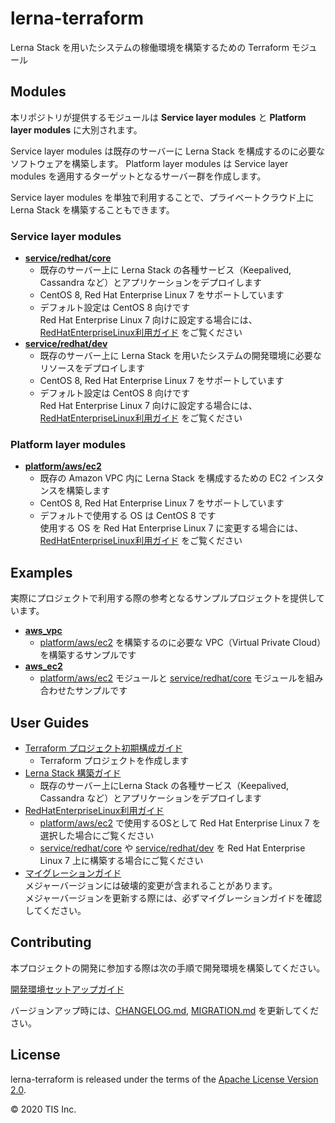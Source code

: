 # lerna-terraform

Lerna Stack を用いたシステムの稼働環境を構築するための Terraform モジュール

## Modules

本リポジトリが提供するモジュールは **Service layer modules** と **Platform layer modules** に大別されます。

Service layer modules は既存のサーバーに Lerna Stack を構成するのに必要なソフトウェアを構築します。
Platform layer modules は Service layer modules を適用するターゲットとなるサーバー群を作成します。

Service layer modules を単独で利用することで、プライベートクラウド上に Lerna Stack を構築することもできます。

### Service layer modules

- **[service/redhat/core]**
    - 既存のサーバー上に Lerna Stack の各種サービス（Keepalived, Cassandra など）とアプリケーションをデプロイします
    - CentOS 8, Red Hat Enterprise Linux 7 をサポートしています
    - デフォルト設定は CentOS 8 向けです  
      Red Hat Enterprise Linux 7 向けに設定する場合には、[RedHatEnterpriseLinux利用ガイド] をご覧ください
- **[service/redhat/dev]**
    - 既存のサーバー上に Lerna Stack を用いたシステムの開発環境に必要なリソースをデプロイします
    - CentOS 8, Red Hat Enterprise Linux 7 をサポートしています
    - デフォルト設定は CentOS 8 向けです  
      Red Hat Enterprise Linux 7 向けに設定する場合には、[RedHatEnterpriseLinux利用ガイド] をご覧ください

### Platform layer modules

- **[platform/aws/ec2]**
    - 既存の Amazon VPC 内に Lerna Stack を構成するための EC2 インスタンスを構築します
    - CentOS 8, Red Hat Enterprise Linux 7 をサポートしています
    - デフォルトで使用する OS は CentOS 8 です  
      使用する OS を Red Hat Enterprise Linux 7 に変更する場合には、[RedHatEnterpriseLinux利用ガイド] をご覧ください

## Examples

実際にプロジェクトで利用する際の参考となるサンプルプロジェクトを提供しています。

- **[aws_vpc](examples/aws_vpc)**
    - [platform/aws/ec2] を構築するのに必要な VPC（Virtual Private Cloud）を構築するサンプルです
- **[aws_ec2](examples/aws_ec2)**
    - [platform/aws/ec2] モジュールと [service/redhat/core] モジュールを組み合わせたサンプルです

## User Guides

  - [Terraform プロジェクト初期構成ガイド](docs/dev/Terraformプロジェクト初期構成ガイド.md)
    - Terraform プロジェクトを作成します
  - [Lerna Stack 構築ガイド](docs/dev/LernaStack構築ガイド.md)
    - 既存のサーバー上にLerna Stack の各種サービス（Keepalived, Cassandra など）とアプリケーションをデプロイします
  - [RedHatEnterpriseLinux利用ガイド]
    - [platform/aws/ec2] で使用するOSとして Red Hat Enterprise Linux 7 を選択した場合にご覧ください
    - [service/redhat/core] や [service/redhat/dev] を Red Hat Enterprise Linux 7 上に構築する場合にご覧ください
  - [マイグレーションガイド](MIGRATION.md)  
    メジャーバージョンには破壊的変更が含まれることがあります。  
    メジャーバージョンを更新する際には、必ずマイグレーションガイドを確認してください。

## Contributing

本プロジェクトの開発に参加する際は次の手順で開発環境を構築してください。

[開発環境セットアップガイド](./docs/dev/開発環境セットアップガイド.md)

バージョンアップ時には、[CHANGELOG.md](CHANGELOG.md), [MIGRATION.md](MIGRATION.md) を更新してください。

## License

lerna-terraform is released under the terms of the [Apache License Version 2.0](LICENSE).

© 2020 TIS Inc.


[service/redhat/core]: modules/service/redhat/core
[service/redhat/dev]: modules/service/redhat/dev
[platform/aws/ec2]: modules/platform/aws/ec2
[RedHatEnterpriseLinux利用ガイド]: docs/dev/RedHatEnterpriseLinux7利用ガイド.md
